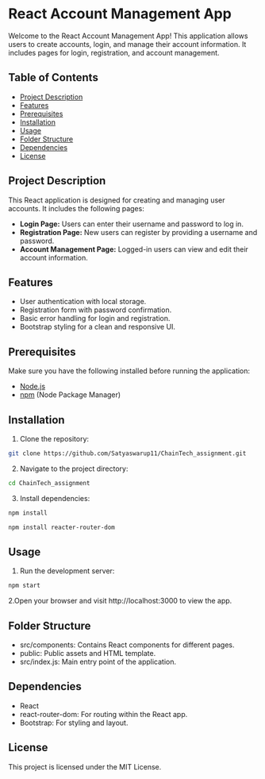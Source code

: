 # React Account Management App

Welcome to the React Account Management App! This application allows users to create accounts, login, and manage their account information. It includes pages for login, registration, and account management.

## Table of Contents

- [Project Description](#project-description)
- [Features](#features)
- [Prerequisites](#prerequisites)
- [Installation](#installation)
- [Usage](#usage)
- [Folder Structure](#folder-structure)
- [Dependencies](#dependencies)
- [License](#license)

## Project Description

This React application is designed for creating and managing user accounts. It includes the following pages:

- **Login Page:** Users can enter their username and password to log in.
- **Registration Page:** New users can register by providing a username and password.
- **Account Management Page:** Logged-in users can view and edit their account information.

## Features

- User authentication with local storage.
- Registration form with password confirmation.
- Basic error handling for login and registration.
- Bootstrap styling for a clean and responsive UI.

## Prerequisites

Make sure you have the following installed before running the application:

- [Node.js](https://nodejs.org/)
- [npm](https://www.npmjs.com/) (Node Package Manager)

## Installation

1. Clone the repository:
```bash
git clone https://github.com/Satyaswarup11/ChainTech_assignment.git
 ```

2. Navigate to the project directory:

```bash
cd ChainTech_assignment
```

3. Install dependencies:

```bash
npm install
```

```bash
npm install reacter-router-dom
```

## Usage

1. Run the development server:
```bash
npm start
```
2.Open your browser and visit http://localhost:3000 to view the app.

## Folder Structure
- src/components: Contains React components for different pages.
- public: Public assets and HTML template.
- src/index.js: Main entry point of the application.
## Dependencies
- React
- react-router-dom: For routing within the React app.
- Bootstrap: For styling and layout.
## License
This project is licensed under the MIT License.
